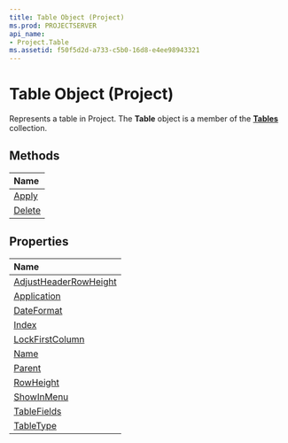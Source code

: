 ```yaml
---
title: Table Object (Project)
ms.prod: PROJECTSERVER
api_name:
- Project.Table
ms.assetid: f50f5d2d-a733-c5b0-16d8-e4ee98943321
---
```



# Table Object (Project)



Represents a table in Project. The  **Table** object is a member of the **[Tables](tables-object-project.md)** collection.

## Methods



|**Name**|
|:-----|
|[Apply](http://msdn.microsoft.com/library/table-apply-method-project%28Office.15%29.aspx)|
|[Delete](http://msdn.microsoft.com/library/table-delete-method-project%28Office.15%29.aspx)|

## Properties



|**Name**|
|:-----|
|[AdjustHeaderRowHeight](http://msdn.microsoft.com/library/table-adjustheaderrowheight-property-project%28Office.15%29.aspx)|
|[Application](http://msdn.microsoft.com/library/table-application-property-project%28Office.15%29.aspx)|
|[DateFormat](http://msdn.microsoft.com/library/table-dateformat-property-project%28Office.15%29.aspx)|
|[Index](http://msdn.microsoft.com/library/table-index-property-project%28Office.15%29.aspx)|
|[LockFirstColumn](http://msdn.microsoft.com/library/table-lockfirstcolumn-property-project%28Office.15%29.aspx)|
|[Name](http://msdn.microsoft.com/library/table-name-property-project%28Office.15%29.aspx)|
|[Parent](http://msdn.microsoft.com/library/table-parent-property-project%28Office.15%29.aspx)|
|[RowHeight](http://msdn.microsoft.com/library/table-rowheight-property-project%28Office.15%29.aspx)|
|[ShowInMenu](http://msdn.microsoft.com/library/table-showinmenu-property-project%28Office.15%29.aspx)|
|[TableFields](http://msdn.microsoft.com/library/table-tablefields-property-project%28Office.15%29.aspx)|
|[TableType](http://msdn.microsoft.com/library/table-tabletype-property-project%28Office.15%29.aspx)|

